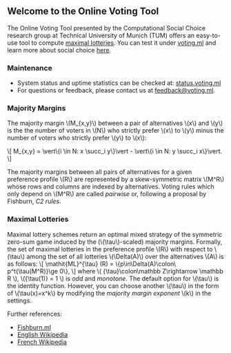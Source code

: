 ## Welcome to the Online Voting Tool

The Online Voting Tool presented by the Computational Social Choice research group at Technical University of Munich (TUM) offers an easy-to-use tool to compute [maximal lotteries](http://fishburn.ml/).
You can test it under [voting.ml](https://voting.ml) and learn more about social choice [here](http://dss.in.tum.de/14-research/research-projects/56-algorithmic-game-theory-and-computational-social-choice.html).

### Maintenance
* System status and uptime statistics can be checked at: [status.voting.ml](https://status.voting.ml/)
* For questions or feedback, please contact us at <feedback@voting.ml>.

### Majority Margins
The majority margin \\(M\_{x,y}\\) between a pair of alternatives \\(x\\) and \\(y\\) is the the number of voters in \\(N\\) who strictly prefer \\(x\\) to \\(y\\) minus the number of voters who strictly prefer \\(y\\) to \\(x\\):

\\[ M\_{x,y} = \vert\\{i \in N: x \succ\_i y\\}\vert - \vert\\{i \in N: y \succ\_i x\\}\vert.  \\]

The majority margins between all pairs of alternatives for a given preference profile \\(R\\) are represented by a skew-symmetric matrix \\(M^R\\) whose rows and columns are indexed by alternatives. Voting rules which only depend on \\(M^R\\) are called *pairwise* or, following a proposal by Fishburn, *C2 rules*.

### Maximal Lotteries
Maximal lottery schemes return an optimal mixed strategy of the symmetric zero-sum game induced by the (\\(\tau\\)-scaled) majority margins. Formally, the set of maximal lotteries in the preference profile \\(R\\) with respect to \\(\tau\\) among the set of all lotteries \\(\Delta(A)\\) over the alternatives \\(A\\) is as follows:
\\[ \mathit{ML}^{\tau} (R) = \\{p\in\Delta(A)\colon\ p^t{\tau(M^R)}\ge 0\\}, \\]
where \\( {\tau}\colon\mathbb Z\rightarrow \mathbb R \\), \\({\tau(1)} = 1 \\) is *odd* and *monotone*. The default option for \\(\tau\\) is the identity function. However, you can choose another \\(\tau\\) in the form of \\(\tau(x)=x^k\\) by modifying the *majority margin exponent* \\(k\\) in the settings.

Further references:

* [Fishburn.ml](http://fishburn.ml/)
* [English Wikipedia](https://en.wikipedia.org/wiki/Maximal_lotteries)
* [French Wikipedia](https://fr.wikipedia.org/wiki/Scrutin_de_Condorcet_randomisé)

<!---
### Other voting rules
* Borda
* Nanson
* Baldwin
* Black
* MaxiMin
* Tideman
* Plurality
* Plurality with Runoff
* Instant-Runoff
* Anti-Plurality
* Bucklin
* Coombs
* Copeland
* Uncovered Set
* Essential Set
* Bipartisan Set
* Kemeny
* Schulze
* Ranked Pairs
* Condorcet
* Pareto

Whenever you commit to this repository, GitHub Pages will run [Jekyll](https://jekyllrb.com/) to rebuild the pages in your site, from the content in your Markdown files.

### Markdown

Markdown is a lightweight and easy-to-use syntax for styling your writing. It includes conventions for

```markdown
Syntax highlighted code block

# Header 1
## Header 2
### Header 3

- Bulleted
- List

1. Numbered
2. List

**Bold** and _Italic_ and `Code` text

[Link](url) and ![Image](src)
```

For more details see [GitHub Flavored Markdown](https://guides.github.com/features/mastering-markdown/).

### Jekyll Themes

Your Pages site will use the layout and styles from the Jekyll theme you have selected in your [repository settings](https://github.com/VotingTool/VotingTool.github.io/settings). The name of this theme is saved in the Jekyll `_config.yml` configuration file.

### Support or Contact

Having trouble with Pages? Check out our [documentation](https://help.github.com/categories/github-pages-basics/) or [contact support](https://github.com/contact) and we’ll help you sort it out.
-->
